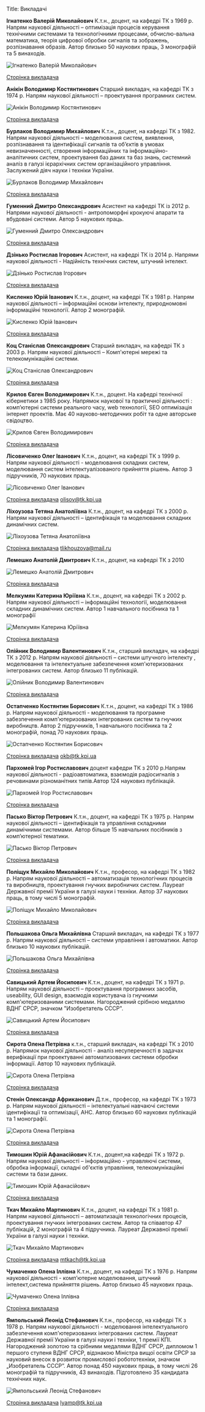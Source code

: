 Title: Викладачі

**Ігнатенко Валерій Миколайович**
К.т.н., доцент, на кафедрі ТК з 1969 р. Напрям наукової діяльності – оптимізація процесів керування технічними системами та технологічними процесами, обчислю-вальна математика, теорія цифрової обробки сигналів та зображень, розпізнавання образів. Автор близько 50 наукових праць, 3 монографій та 5 винаходів.

![Ігнатенко Валерій Миколайович](/fiot/images/ignatenko.jpg)

[Сторінка викладача]()

**Анікін Володимир Костянтинович**
Cтарший викладач, на кафедрі ТК з 1974 р. Напрям наукової діяльності – проектування програмних систем.

![Анікін Володимир Костянтинович](/fiot/images/anikin.jpg)

[Сторінка викладача]()


**Бурлаков Володимир Михайлович**
К.т.н., доцент, на кафедрі ТК з 1982. Напрям наукової діяльності – моделювання систем, виявлення, розпізнавання та ідентифікації сигналів та об’єктів в умовах невизначенності, створення інформаційних та інформаційно-аналітичних систем, проектування баз даних та баз знань, системний аналіз в галузі ієрархічних систем організаційного управління. Заслужений діяч науки і техніки України.

![Бурлаков Володимир Михайлович](/fiot/images/burlakov.jpg)

[Сторінка викладача]()

**Гуменний Дмитро Олександрович**
Асистент на кафедрі ТК із 2012 р. Напрями наукової діяльності - антропоморфні крокуючі апарати та вбудовані системи. Автор 5 наукових праць.


![Гуменний Дмитро Олександрович](/fiot/images/humenniy.jpg)

[Сторінка викладача]()

**Дзінько Ростислав Ігорович**
Асистент, на кафедрі ТК із 2014 р. Напрями наукової діяльності - Надійність технічних систем, штучний інтелект.

![Дзінько Ростислав Ігорович](/fiot/images/dzinko.jpg)

[Сторінка викладача]()

**Кисленко Юрій Іванович**
К.т.н., доцент, на кафедрі ТК з 1981 р. Напрям наукової діяльності – інформаційні основи інтелекту, природномовні інформаційні технології. Автор 2 монографій.

![Кисленко Юрій Іванович](/fiot/images/kislenko.jpg)

[Сторінка викладача]()

**Коц Станіслав Олександрович**
Cтарший викладач, на кафедрі ТК з 2003 р. Напрям наукової діяльності – Комп'ютерні мережі та телекомунікаційні системи.

![Коц Станіслав Олександрович](/fiot/images/koc.jpg)

[Сторінка викладача]()

**Крилов Євген Володимирович**
К.т.н.,  доцент. На кафедрі технічної кібернетики з 1985 року. Напрямок наукової  та практичної діяльності : комп’ютерні системи реального часу, web технології, SEO оптимізація інтернет проектів. Має 40 науково-методичних робіт та одне авторське свідоцтво.

![Крилов Євген Володимирович](/fiot/images/krylov.jpg)

[Сторінка викладача]()

**Лісовиченко Олег Іванович**
К.т.н., доцент, на кафедрі ТК з 1999 р. Напрям наукової діяльності -  моделювання складних систем, моделювання систем інтелектуалізованого прийняття рішень. Автор 3 підручників, 70 наукових праць.

![Лісовиченко Олег Іванович](/fiot/images/lisovichenko.jpg)

[Сторінка викладача]()
olisov@tk.kpi.ua

**Ліхоузова Тетяна Анатоліївна**
К.т.н., доцент, на кафедрі ТК з 2000 р. Напрям наукової діяльності – ідентифікація та моделювання складних динамічних систем.

![Ліхоузова Тетяна Анатоліївна](/fiot/images/likhouzova.jpg)

[Сторінка викладача]()
tlikhouzova@mail.ru

**Лемешко Анатолій Дмитрович**
К.т.н., доцент, на кафедрі ТК з 2010

![Лемешко Анатолій Дмитрович](/fiot/images/lemeshko.jpg)

[Сторінка викладача]()

**Мелкумян Катерина Юріївна**
К.т.н., доцент, на кафедрі ТК з 2002 р. Напрям наукової діяльності – інформаційні технології, моделювання складних динамічних систем. Автор 1 навчального посібника та 1 монографії

![Мелкумян Катерина Юріївна](/fiot/images/melkumyan.jpg)

[Сторінка викладача]()

**Олійник Володимир Валентинович**
К.т.н., старший викладач, на кафедрі ТК з 2012 р. Напрям наукової діяльності – системи штучного інтелекту , моделювання та інтелектуальне забезпе­чення комп'ютеризованих інтегрованих систем. Автор близько 11 публікацій.

![Олійник Володимир Валентинович](/fiot/images/oleynik.jpg)

[Сторінка викладача]()

**Остапченко Костянтин Борисович**
К.т.н., доцент, на кафедрі ТК з 1986 р. Напрям наукової діяльності - моделювання та програмне забезпечення комп'ютеризованих інтегрованих систем та гнучких виробництв. Автор 2 підручників, 1 навчального посібника та 2 монографій, понад 70 наукових праць.

![Остапченко Костянтин Борисович](/fiot/images/ostapchenko.jpg)

[Сторінка викладача]()
okb@tk.kpi.ua

**Пархомей Ігор Ростиславович**
доцент кафедри ТК з 2010 р.Напрям наукової діяльності - радіоавтоматика, взаємодія радіосигналів з речовинами різноманітних типів.Автор 124 науковиз публікацій.

![Пархомей Ігор Ростиславович](/fiot/images/parhomei.jpg)

[Сторінка викладача]()

**Пасько Віктор Петрович**
К.т.н., доцент, на кафедрі ТК з 1975 р. Напрям наукової діяльності – ідентифікація та управління складними динамічними системами. Автор більше 15 навчальних посібників з комп’ютерної тематики.

![Пасько Віктор Петрович](/fiot/images/pasko.jpg)

[Сторінка викладача]()

**Поліщук Михайло Миколайович**
К.т.н., професор, на кафедрі ТК з 1982 р. Напрям наукової діяльності – автоматизація технологічних процесів та виробництв, проектування гнучких виробничих систем. Лауреат Державної премії України в галузі науки і техніки. Автор 37 наукових праць, в тому числі 5 монографій.

![Поліщук Михайло Миколайович](/fiot/images/polischuk.jpg)

[Сторінка викладача]()

**Польшакова Ольга Михайлівна**
Cтарший викладач, на кафедрі ТК з 1977 р. Напрям наукової діяльності – системи управління і автоматики. Автор близько 10 наукових публікацій.

![Польшакова Ольга Михайлівна](/fiot/images/polshakova.jpg)

[Сторінка викладача]()

**Савицький Артем Йосипович**
К.т.н., доцент, на кафедрі ТК з 1971 р. Напрям наукової діяльності – проектування програмних засобів, useability, GUI design, взаємодія користувача із гнучкими комп'ютеризованими системами. Нагороджений срібною медаллю ВДНГ СРСР, значком "Изобретатель СССР".

![Савицький Артем Йосипович](/fiot/images/savitskiy.jpg)

[Сторінка викладача]()

**Сирота Олена Петрівна**
к.т.н., старший викладач, на кафедрі ТК з 2010 р. Напрямок наукової діяльності - аналіз несуперечності в задачах верифікації при проектуванні автоматизованих системи обробки інформації. Автор 10 наукових публікацій.

![Сирота Олена Петрівна](/fiot/images/sirota.jpg)

[Сторінка викладача]()

**Стенін Олександр Африканович**
Д.т.н., професор, на кафедрі ТК з 1973 р. Напрям наукової діяльності – інтелектуальні навчаючі системи ідентифікації та оптимізації, АНС. Автор близько 60 наукових публікацій та 1 монографії.

![Сирота Олена Петрівна](/fiot/images/stenin.jpg)

[Сторінка викладача]()

**Тимошин Юрій Афанасійович**
К.т.н., доцент,на кафедрі ТК з 1972 р. Напрям наукової діяльності – інформаційно - управляючі системи, обробка інформації, складні об'єктів управління, телекомунікаційні системи та бази даних.

![Тимошин Юрій Афанасійович](/fiot/images/timoshin.jpg)

[Сторінка викладача]()

**Ткач Михайло Мартинович**
К.т.н., доцент, на кафедрі ТК з 1981 р. Напрям наукової діяльності – автоматизація технологічних процесів, проектування гнучких інтегрованих систем. Автор та співавтор 47 публікацій, 2 монографій та 4 підручника. Лауреат Державної премії України в галузі науки і техніки.

![Ткач Михайло Мартинович](/fiot/images/tkach.jpg)

[Сторінка викладача]()
mtkach@tk.kpi.ua

**Чумаченко Олена Іллівна**
К.т.н., доцент, на кафедрі ТК з 1976 р. Напрям наукової діяльності - комп’ютерне  моделювання, штучний інтелект,система прийняття рішень. Автор близько 45 наукових праць.

![Чумаченко Олена Іллівна](/fiot/images/chumachenko.jpg)

[Сторінка викладача]()

**Ямпольський Леонід Стефанович**
К.т.н., професор, на кафедрі ТК з 1978 р. Напрям наукової діяльності -  моделювання інтелектуального забезпечення комп'ютеризованих інтегрованих систем. Лауреат Державної премії України в галузі науки і техніки, 1 премії КПІ. Нагороджений золотою та срібними медалями ВДНГ СРСР, дипломом 1 першого ступеня ВДНГ СРСР, відзнакою Міністра вищої освіти СРСР за науковий внесок в розвиток промислової робототехніки, значком „Изобретатель СССР”. Автор понад 450 наукових праць, в тому числі 26 монографій та підручників, 43 винаходів. Підготовлено 35 кандидата технічних наук.

![Ямпольський Леонід Стефанович](/fiot/images/yampolsky.jpg)

[Сторінка викладача]()
lyamp@tk.kpi.ua
